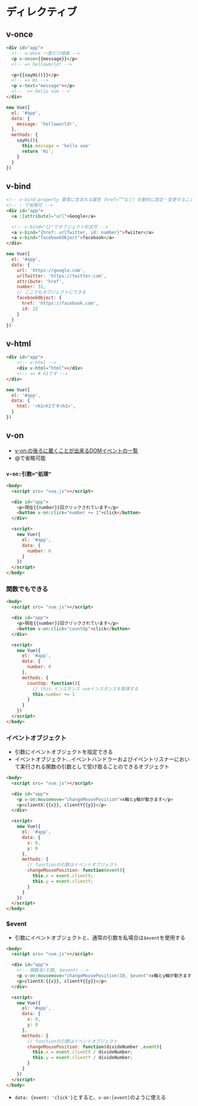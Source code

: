 # ディレクティブ

## v-once

```html
<div id="app">
  <!-- v-once 一度だけ描画 -->
  <p v-once>{{message}}</p>
  <!-- => helloworld! -->

  <p>{{sayHi()}}</p>
  <!-- => Hi -->
  <p v-text="message"></p>
  <!--  => hello vue -->
</div>
```

```js
new Vue({
  el: '#app',
  data: {
    message: 'helloworld!',
  },
  methods: {
    sayHi(){
      this.message = 'hello vue'
      return 'Hi';
    }
  }
})
``` 

## v-bind

```html
<!-- v-bind:property 要素に含まれる属性（href=””など）を動的に設定・変更することが出来る設定方法-->
<!-- : で省略可 -->
<div id="app">
  <a :[attribute]="url">Google</a>

  <!-- v-bind="{}"でオブジェクト形式可 -->
  <a v-bind="{href: urlTwitter, id: number}">Twiiter</a>
  <a v-bind="facebookObject">facebook</a>
</div>
```

```js
new Vue({
  el: '#app',
  data: {
    url: 'https://google.com',
    urlTwitter: 'https://twitter.com',
    attribute: 'href',
    number: 31,
    // ここでもオブジェクトにできる
    facebookObject: {
      href: 'https://facebook.com',
      id: 22
    }
  }
})
```

## v-html

```html
<div id="app">
    <!-- v-html -->
    <div v-html="html"></div>
    <!-- => # h1です -->
</div>
```

```js
new Vue({
  el: '#app',
  data: {
    html: '<h1>h1です<h1>',
  }
})
```

## v-on
- [v-on:の後ろに置くことが出来るDOMイベントの一覧](https://developer.mozilla.org/ja/docs/Web/Events)
- @で省略可能

### `v-on:引数="処理"`

```html
<body>
  <script src= "vue.js"></script>

  <div id="app">
    <p>現在{{number}}回クリックされています</p>
    <button v-on:click="number += 1">click</button>
  </div>

  <script>
    new Vue({
      el: '#app',
      data: {
        number: 0
      }
    })
  </script>
</body>
```

### 関数でもできる

```html
<body>
  <script src= "vue.js"></script>

  <div id="app">
    <p>現在{{number}}回クリックされています</p>
    <button v-on:click="countUp">click</button>
  </div>

  <script>
    new Vue({
      el: '#app',
      data: {
        number: 0
      },
      methods: {
        countUp: function(){
          // this.インスタンス vueインスタンスを取得する
          this.number += 1
        }
      }
    })
  </script>
</body>
```

### イベントオブジェクト

- 引数にイベントオブジェクトを指定できる
- イベントオブジェクト...イベントハンドラーおよびイベントリスナーにおいて実行される関数の引数として受け取ることのできるオブジェクト

```html
<body>
  <script src= "vue.js"></script>

  <div id="app">
    <p v-on:mousemove="changeMousePosition">x軸とy軸が動きます</p>
    <p>clientX:{{x}}, clientY{{y}}</p>
  </div>

  <script>
    new Vue({
      el: '#app',
      data: {
        x: 0,
        y: 0
      },
      methods: {
        // functionの引数はイベントオブジェクト
        changeMousePosition: function(event){
          this.x = event.clientX;
          this.y = event.clientY;
        }
      }
    })
  </script>
</body>
```

### $event

- 引数にイベントオブジェクトと、通常の引数を私場合は`$event`を使用する

```html
<body>
  <script src= "vue.js"></script>

  <div id="app">
    <!-- 関数名(引数, $event) -->
    <p v-on:mousemove="changeMousePosition(10, $event">x軸とy軸が動きます</p>
    <p>clientX:{{x}}, clientY{{y}}</p>
  </div>

  <script>
    new Vue({
      el: '#app',
      data: {
        x: 0,
        y: 0
      },
      methods: {
        // functionの引数はイベントオブジェクト
        changeMousePosition: function(divideNumber ,event){
          this.x = event.clientX / divideNumber;
          this.y = event.clientY / divideNumber;
        }
      }
    })
  </script>
</body>
```
- `data: {event: 'click'}`とすると、`v-on:[event]`のように使える



